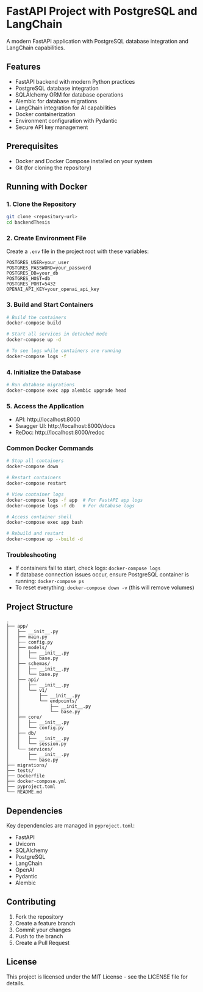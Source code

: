 # FastAPI Project with PostgreSQL and LangChain

A modern FastAPI application with PostgreSQL database integration and LangChain capabilities.

## Features

- FastAPI backend with modern Python practices
- PostgreSQL database integration
- SQLAlchemy ORM for database operations
- Alembic for database migrations
- LangChain integration for AI capabilities
- Docker containerization
- Environment configuration with Pydantic
- Secure API key management

## Prerequisites

- Docker and Docker Compose installed on your system
- Git (for cloning the repository)

## Running with Docker

### 1. Clone the Repository
```bash
git clone <repository-url>
cd backendThesis
```

### 2. Create Environment File
Create a `.env` file in the project root with these variables:
```
POSTGRES_USER=your_user
POSTGRES_PASSWORD=your_password
POSTGRES_DB=your_db
POSTGRES_HOST=db
POSTGRES_PORT=5432
OPENAI_API_KEY=your_openai_api_key
```

### 3. Build and Start Containers
```bash
# Build the containers
docker-compose build

# Start all services in detached mode
docker-compose up -d

# To see logs while containers are running
docker-compose logs -f
```

### 4. Initialize the Database
```bash
# Run database migrations
docker-compose exec app alembic upgrade head
```

### 5. Access the Application
- API: http://localhost:8000
- Swagger UI: http://localhost:8000/docs
- ReDoc: http://localhost:8000/redoc

### Common Docker Commands
```bash
# Stop all containers
docker-compose down

# Restart containers
docker-compose restart

# View container logs
docker-compose logs -f app  # For FastAPI app logs
docker-compose logs -f db   # For database logs

# Access container shell
docker-compose exec app bash

# Rebuild and restart
docker-compose up --build -d
```

### Troubleshooting
- If containers fail to start, check logs: `docker-compose logs`
- If database connection issues occur, ensure PostgreSQL container is running: `docker-compose ps`
- To reset everything: `docker-compose down -v` (this will remove volumes)

## Project Structure

```
.
├── app/
│   ├── __init__.py
│   ├── main.py
│   ├── config.py
│   ├── models/
│   │   ├── __init__.py
│   │   └── base.py
│   ├── schemas/
│   │   ├── __init__.py
│   │   └── base.py
│   ├── api/
│   │   ├── __init__.py
│   │   └── v1/
│   │       ├── __init__.py
│   │       └── endpoints/
│   │           ├── __init__.py
│   │           └── base.py
│   ├── core/
│   │   ├── __init__.py
│   │   └── config.py
│   ├── db/
│   │   ├── __init__.py
│   │   └── session.py
│   └── services/
│       ├── __init__.py
│       └── base.py
├── migrations/
├── tests/
├── Dockerfile
├── docker-compose.yml
├── pyproject.toml
└── README.md
```

## Dependencies

Key dependencies are managed in `pyproject.toml`:
- FastAPI
- Uvicorn
- SQLAlchemy
- PostgreSQL
- LangChain
- OpenAI
- Pydantic
- Alembic

## Contributing

1. Fork the repository
2. Create a feature branch
3. Commit your changes
4. Push to the branch
5. Create a Pull Request

## License

This project is licensed under the MIT License - see the LICENSE file for details. 